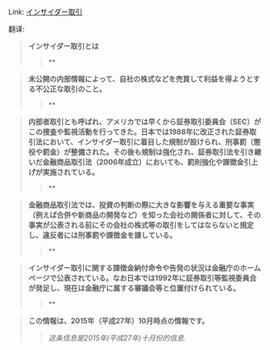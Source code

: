 Link: [インサイダー取引](https://www.shiruporuto.jp/public/data/vocabulary/yogo/a/insider_torihiki.html)

翻译:
> **インサイダー取引とは**
>> **

> **未公開の内部情報によって、自社の株式などを売買して利益を得ようとする不公正な取引のこと。**
>> **

> **内部者取引とも呼ばれ、アメリカでは早くから証券取引委員会（SEC）がこの捜査や監視活動を行ってきた。日本では1988年に改正された証券取引法において、インサイダー取引に着目した規制が設けられ、刑事罰（懲役や罰金）が整備された。その後も規制は強化され、証券取引法を引き継いだ金融商品取引法（2006年成立）においても、罰則強化や課徴金引上げが実施されている。**
>> **

> **金融商品取引法では、投資の判断の際に大きな影響を与える重要な事実（例えば合併や新商品の開発など）を知った会社の関係者に対して、その事実が公表される前にその会社の株式等の取引をしてはならないと規定し、違反者には刑事罰や課徴金を課している。**
>> **

> **インサイダー取引に関する課徴金納付命令や告発の状況は金融庁のホームページで公表されている。なお日本では1992年に証券取引等監視委員会が発足し、現在は金融庁に属する審議会等と位置付けられている。**
>> **

> **この情報は、2015年（平成27年）10月時点の情報です。**
>> *这条信息是2015年(平成27年)十月份的信息.*